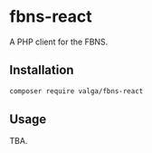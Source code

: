 # fbns-react

A PHP client for the FBNS.

## Installation

```sh
composer require valga/fbns-react
```

## Usage

TBA.
